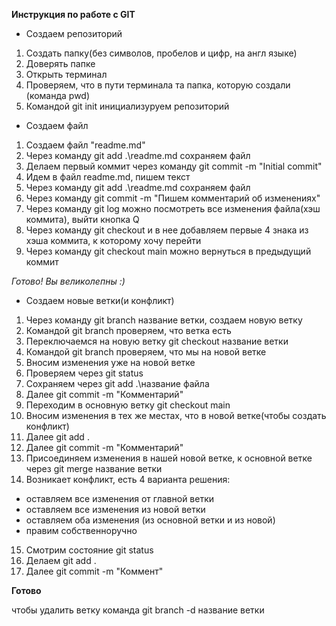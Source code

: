 **Инструкция по работе с GIT**

* Создаем репозиторий 
1. Создать папку(без символов, пробелов и цифр, на англ языке) 
2. Доверять папке
3. Открыть терминал 
4. Проверяем, что в пути терминала та папка, которую создали (команда pwd)
5. Командой git init инициализуруем репозиторий

* Создаем файл
1. Создаем файл "readme.md"
2. Через команду git add .\readme.md сохраняем файл
3. Делаем первый коммит через команду git commit -m "Initial commit"
4. Идем в файл readme.md, пишем текст
5. Через команду git add .\readme.md сохраняем файл
6. Через команду git commit -m "Пишем комментарий об изменениях"
7. Через команду git log можно посмотреть все изменения файла(хэш коммита), выйти кнопка Q
8. Через команду git checkout и в нее добавляем первые 4 знака из хэша коммита, к которому хочу перейти
9. Через команду git checkout main можно вернуться в предыдущий коммит

*Готово! Вы великолепны :)*

* Создаем новые ветки(и конфликт)

1. Через команду git branch название ветки, создаем новую ветку
2. Командой git branch проверяем, что ветка есть 
3. Переключаемся на новую ветку git checkout название ветки
4. Командой git branch проверяем, что мы на новой ветке
5. Вносим изменения уже на новой ветке 
6. Проверяем через git status
7. Сохраняем через git add .\название файла 
8. Далее git commit -m "Комментарий"
9. Переходим в основную ветку git checkout main
10. Вносим изменения в тех же местах, что в новой ветке(чтобы создать конфликт)
11. Далее git add . 
12. Далее git commit -m "Комментарий"
13. Присоединяем изменения в нашей новой ветке, к основной ветке через git merge название ветки
14. Возникает конфликт, есть 4 варианта решения: 
* оставляем все изменения от главной ветки
* оставляем все изменения из новой ветки
* оставляем оба изменения (из основной ветки и из новой)
* правим собственноручно

15. Смотрим состояние git status
16. Делаем git add .
17. Далее git commit -m "Коммент"

**Готово**

чтобы удалить ветку команда git branch -d название ветки
